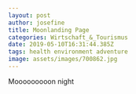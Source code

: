 ```yaml
---
layout: post
author: josefine
title: Moonlanding Page
categories: Wirtschaft_&_Tourismus
date: 2019-05-10T16:31:44.385Z
tags: health environment adventure
image: assets/images/700862.jpg
---
```

Mooooooooon night
